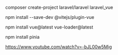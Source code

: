 
<!-- laravel project create -->
composer create-project laravel/laravel laravel_vue

<!-- vitejs/plugin install -->
npm install --save-dev @vitejs/plugin-vue

<!-- vue install in laravel -->
npm install vue@latest vue-loader@latest

<!-- multipe createstoroe pinia -->
npm install pinia


https://www.youtube.com/watch?v=-bJL00w5Mig